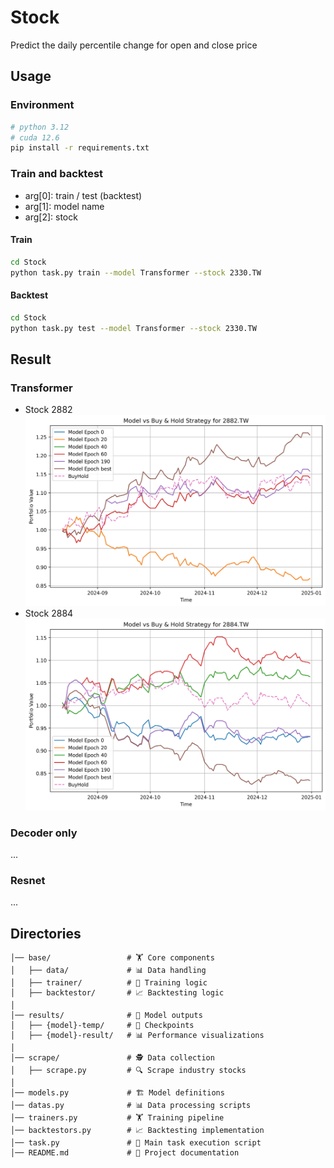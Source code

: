 # Stock
Predict the daily percentile change for open and close price

## Usage

### Environment
```bash
# python 3.12
# cuda 12.6
pip install -r requirements.txt
```
### Train and backtest
- arg[0]: train / test (backtest)
- arg[1]: model name
- arg[2]: stock

#### Train
```bash
cd Stock
python task.py train --model Transformer --stock 2330.TW
```
#### Backtest
```bash
cd Stock
python task.py test --model Transformer --stock 2330.TW  
```

## Result
### Transformer
- Stock 2882
![2882 performance](https://github.com/KJJHHH/Stock/blob/main/results/Transformer-result/2882.TW.png)
- Stock 2884
![2884 performance](https://github.com/KJJHHH/Stock/blob/main/results/Transformer-result/2884.TW.png)
### Decoder only
...

### Resnet
...


## Directories
```project_root/
│── base/                 # 🏋️ Core components
│   ├── data/             # 📊 Data handling  
│   ├── trainer/          # 🎯 Training logic  
│   ├── backtestor/       # 📈 Backtesting logic  
│  
│── results/              # 📂 Model outputs  
│   ├── {model}-temp/     # 💾 Checkpoints  
│   ├── {model}-result/   # 📊 Performance visualizations  
│  
│── scrape/               # 🕵️ Data collection  
│   ├── scrape.py         # 🔍 Scrape industry stocks  
│  
│── models.py             # 🏗️ Model definitions  
│── datas.py              # 📊 Data processing scripts  
│── trainers.py           # 🏋️ Training pipeline  
│── backtestors.py        # 📈 Backtesting implementation  
│── task.py               # 🚀 Main task execution script  
│── README.md             # 📘 Project documentation  
```





